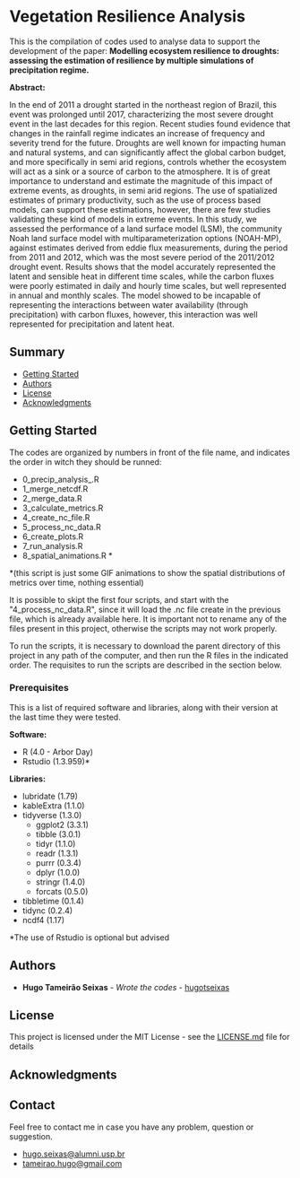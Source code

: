# Vegetation Resilience Analysis

This is the compilation of codes used to analyse data to support the development of the paper: **Modelling ecosystem resilience to droughts: assessing the estimation of resilience by multiple simulations of precipitation regime.**

**Abstract:**

In the end of 2011 a drought started in the northeast region of Brazil, this event was prolonged until 2017, characterizing the most severe drought event in the last decades for this region. Recent studies found evidence that changes in the rainfall regime indicates an increase of frequency and severity trend for the future. Droughts are well known for impacting human and natural systems, and can significantly affect the global carbon budget, and more specifically in semi arid regions, controls whether the ecosystem will act as a sink or a source of carbon to the atmosphere. It is of great importance to understand and estimate the magnitude of this impact of extreme events, as droughts, in semi arid regions. The use of spatialized estimates of primary productivity, such as the use of process based models, can support these estimations, however, there are few studies validating these kind of models in extreme events. In this study, we assessed the performance of a land surface model (LSM), the community Noah land surface model with multiparameterization options (NOAH-MP), against estimates derived from eddie flux measurements, during the period from 2011 and 2012, which was the most severe period of the 2011/2012 drought event. Results shows that the model accurately represented the latent and sensible heat in different time scales, while the carbon fluxes were poorly estimated in daily and hourly time scales, but well represented in annual and monthly scales. The model showed to be incapable of representing the interactions between water availability (through precipitation) with carbon fluxes, however, this interaction was well represented for precipitation and latent heat. 

## Summary

  - [Getting Started](#getting-started)
  - [Authors](#authors)
  - [License](#license)
  - [Acknowledgments](#acknowledgments)

## Getting Started

The codes are organized by numbers in front of the file name, and indicates the order in witch they should be runned:

- 0_precip_analysis_.R
- 1_merge_netcdf.R
- 2_merge_data.R
- 3_calculate_metrics.R
- 4_create_nc_file.R
- 5_process_nc_data.R
- 6_create_plots.R
- 7_run_analysis.R
- 8_spatial_animations.R * 

*(this script is just some GIF animations to show the spatial distributions of metrics over time, nothing essential)

It is possible to skipt the first four scripts, and start with the "4_process_nc_data.R", since it will load the .nc file create in the previous file, which is already available here. It is important not to rename any of the files present in this project, otherwise the scripts may not work properly. 

To run the scripts, it is necessary to download the parent directory of this project in any path of the computer, and then run the R files in the indicated order. The requisites to run the scripts are described in the section below.

### Prerequisites

This is a list of required software and libraries, along with their version at the last time they were tested.

**Software:**

- R (4.0 - Arbor Day)
- Rstudio (1.3.959)*

**Libraries:**

- lubridate (1.79)
- kableExtra (1.1.0)
- tidyverse (1.3.0)
  - ggplot2 (3.3.1)
  - tibble (3.0.1)
  - tidyr (1.1.0)
  - readr (1.3.1)
  - purrr (0.3.4)
  - dplyr (1.0.0)
  - stringr (1.4.0)
  - forcats (0.5.0)
- tibbletime (0.1.4)
- tidync (0.2.4)
- ncdf4 (1.17)

*The use of Rstudio is optional but advised

## Authors

  - **Hugo Tameirão Seixas** - *Wrote the codes* -
    [hugotseixas](https://github.com/hugotseixas)

## License

This project is licensed under the MIT License - see the [LICENSE.md](LICENSE.md) file for details

## Acknowledgments

## Contact

Feel free to contact me in case you have any problem, question or suggestion.

- hugo.seixas@alumni.usp.br
- tameirao.hugo@gmail.com

